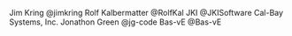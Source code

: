 Jim Kring @jimkring
Rolf Kalbermatter @RolfKal
JKI @JKISoftware
Cal-Bay Systems, Inc.
Jonathon Green @jg-code
Bas-vE @Bas-vE